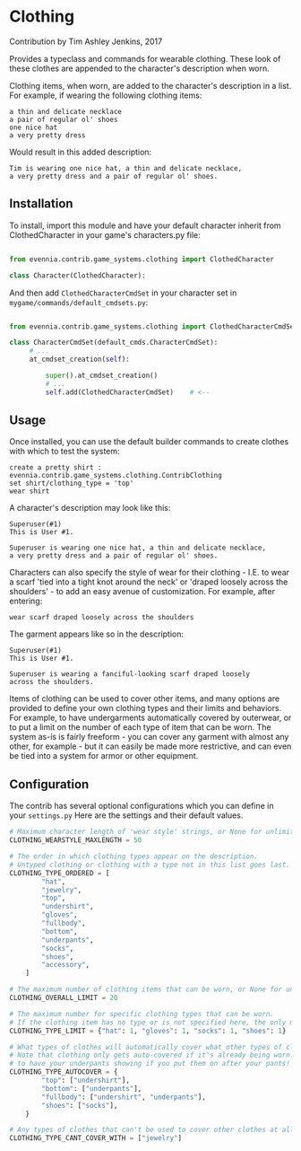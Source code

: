 # Clothing

Contribution by Tim Ashley Jenkins, 2017

Provides a typeclass and commands for wearable clothing. These 
look of these clothes are appended to the character's description when worn.

Clothing items, when worn, are added to the character's description
in a list. For example, if wearing the following clothing items:

    a thin and delicate necklace
    a pair of regular ol' shoes
    one nice hat
    a very pretty dress

Would result in this added description: 

    Tim is wearing one nice hat, a thin and delicate necklace,
    a very pretty dress and a pair of regular ol' shoes.

## Installation

To install, import this module and have your default character
inherit from ClothedCharacter in your game's characters.py file:

```python

from evennia.contrib.game_systems.clothing import ClothedCharacter

class Character(ClothedCharacter):

```

And then add `ClothedCharacterCmdSet` in your character set in
`mygame/commands/default_cmdsets.py`:

```python

from evennia.contrib.game_systems.clothing import ClothedCharacterCmdSet # <--

class CharacterCmdSet(default_cmds.CharacterCmdSet):
     # ...
     at_cmdset_creation(self):

         super().at_cmdset_creation()
         # ...
         self.add(ClothedCharacterCmdSet)    # <--

```

## Usage

Once installed, you can use the default builder commands to create clothes
with which to test the system:

    create a pretty shirt : evennia.contrib.game_systems.clothing.ContribClothing
    set shirt/clothing_type = 'top'
    wear shirt

A character's description may look like this:

    Superuser(#1)
    This is User #1.

    Superuser is wearing one nice hat, a thin and delicate necklace,
    a very pretty dress and a pair of regular ol' shoes.

Characters can also specify the style of wear for their clothing - I.E.
to wear a scarf 'tied into a tight knot around the neck' or 'draped
loosely across the shoulders' - to add an easy avenue of customization.
For example, after entering:

    wear scarf draped loosely across the shoulders

The garment appears like so in the description:

    Superuser(#1)
    This is User #1.

    Superuser is wearing a fanciful-looking scarf draped loosely
    across the shoulders.

Items of clothing can be used to cover other items, and many options
are provided to define your own clothing types and their limits and
behaviors. For example, to have undergarments automatically covered
by outerwear, or to put a limit on the number of each type of item
that can be worn. The system as-is is fairly freeform - you
can cover any garment with almost any other, for example - but it
can easily be made more restrictive, and can even be tied into a
system for armor or other equipment.

## Configuration

The contrib has several optional configurations which you can define in your `settings.py`
Here are the settings and their default values.

```python
# Maximum character length of 'wear style' strings, or None for unlimited.
CLOTHING_WEARSTYLE_MAXLENGTH = 50

# The order in which clothing types appear on the description.
# Untyped clothing or clothing with a type not in this list goes last.
CLOTHING_TYPE_ORDERED = [
        "hat",
        "jewelry",
        "top",
        "undershirt",
        "gloves",
        "fullbody",
        "bottom",
        "underpants",
        "socks",
        "shoes",
        "accessory",
    ]

# The maximum number of clothing items that can be worn, or None for unlimited.
CLOTHING_OVERALL_LIMIT = 20

# The maximum number for specific clothing types that can be worn.
# If the clothing item has no type or is not specified here, the only maximum is the overall limit.
CLOTHING_TYPE_LIMIT = {"hat": 1, "gloves": 1, "socks": 1, "shoes": 1}

# What types of clothes will automatically cover what other types of clothes when worn.
# Note that clothing only gets auto-covered if it's already being worn. It's perfectly possible
# to have your underpants showing if you put them on after your pants!
CLOTHING_TYPE_AUTOCOVER = {
        "top": ["undershirt"],
        "bottom": ["underpants"],
        "fullbody": ["undershirt", "underpants"],
        "shoes": ["socks"],
    }

# Any types of clothes that can't be used to cover other clothes at all.
CLOTHING_TYPE_CANT_COVER_WITH = ["jewelry"]
```
